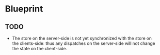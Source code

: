 # Blueprint

## TODO

- The store on the server-side is not yet synchronized with the store on the clients-side: thus any dispatches on the server-side will not change the state on the client-side.